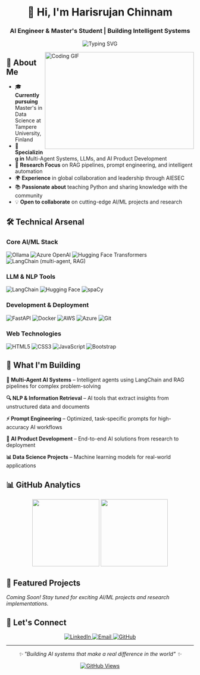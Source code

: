 <div align="center">
  <h1>👋 Hi, I'm Harisrujan Chinnam</h1>
  <h3>AI Engineer & Master's Student | Building Intelligent Systems</h3>
  
  <p>
    <img src="https://readme-typing-svg.herokuapp.com?font=Fira+Code&pause=1000&color=2196F3&center=true&vCenter=true&width=435&lines=AI+Engineer+%26+Researcher;Multi-Agent+Systems+Developer;LLM+%26+NLP+Specialist;Python+%26+Machine+Learning+Expert" alt="Typing SVG" />
  </p>
</div>

<img align="right" alt="Coding GIF" src="https://github.com/Dhamareshwarakumar/Dhamareshwarakumar/blob/main/code.gif?raw=true" width="400" height="260" />

## 🚀 About Me

- 🎓 **Currently pursuing** Master's in Data Science at Tampere University, Finland
- 🤖 **Specializing in** Multi-Agent Systems, LLMs, and AI Product Development
- 🔬 **Research Focus** on RAG pipelines, prompt engineering, and intelligent automation
- 🌍 **Experience** in global collaboration and  leadership through AIESEC
- 📚 **Passionate about** teaching Python and sharing knowledge with the community
- 💡 **Open to collaborate** on cutting-edge AI/ML projects and research

## 🛠️ Technical Arsenal

### **Core AI/ML Stack**
<p align="left">
<img src="https://img.shields.io/badge/Ollama-252525?style=for-the-badge&logo=data:image/svg+xml;base64,&logoColor=white" alt="Ollama"/>
<img src="https://img.shields.io/badge/Azure%20OpenAI-0078D4?style=for-the-badge&logo=microsoft-azure&logoColor=white" alt="Azure OpenAI"/>
<img src="https://img.shields.io/badge/Hugging%20Face%20Transformers-FFD21E?style=for-the-badge&logo=huggingface&logoColor=black" alt="Hugging Face Transformers"/>
<img src="https://img.shields.io/badge/LangChain-1C3C3C?style=for-the-badge&logo=langchain&logoColor=white" alt="LangChain (multi-agent, RAG)"/>
</p>

### **LLM & NLP Tools**
<p align="left">
  <img src="https://img.shields.io/badge/LangChain-1C3C3C?style=for-the-badge&logo=langchain&logoColor=white" alt="LangChain"/>
  <img src="https://img.shields.io/badge/Hugging%20Face-FFD21E?style=for-the-badge&logo=huggingface&logoColor=black" alt="Hugging Face"/>
  <img src="https://img.shields.io/badge/spaCy-09A3D5?style=for-the-badge&logo=spacy&logoColor=white" alt="spaCy"/>
</p>

### **Development & Deployment**
<p align="left">
  <img src="https://img.shields.io/badge/FastAPI-009688?style=for-the-badge&logo=fastapi&logoColor=white" alt="FastAPI"/>
  <img src="https://img.shields.io/badge/Docker-2496ED?style=for-the-badge&logo=docker&logoColor=white" alt="Docker"/>
  <img src="https://img.shields.io/badge/AWS-232F3E?style=for-the-badge&logo=amazon-aws&logoColor=white" alt="AWS"/>
  <img src="https://img.shields.io/badge/Azure-0078D4?style=for-the-badge&logo=microsoft-azure&logoColor=white" alt="Azure"/>
  <img src="https://img.shields.io/badge/Git-F05032?style=for-the-badge&logo=git&logoColor=white" alt="Git"/>
</p>

### **Web Technologies**
<p align="left">
  <img src="https://img.shields.io/badge/HTML5-E34F26?style=for-the-badge&logo=html5&logoColor=white" alt="HTML5"/>
  <img src="https://img.shields.io/badge/CSS3-1572B6?style=for-the-badge&logo=css3&logoColor=white" alt="CSS3"/>
  <img src="https://img.shields.io/badge/JavaScript-F7DF1E?style=for-the-badge&logo=javascript&logoColor=black" alt="JavaScript"/>
  <img src="https://img.shields.io/badge/Bootstrap-563D7C?style=for-the-badge&logo=bootstrap&logoColor=white" alt="Bootstrap"/>
</p>

## 🎯 What I'm Building

**🤖 Multi-Agent AI Systems** – Intelligent agents using LangChain and RAG pipelines for complex problem-solving

**🔍 NLP & Information Retrieval** – AI tools that extract insights from unstructured data and documents

**⚡ Prompt Engineering** – Optimized, task-specific prompts for high-accuracy AI workflows

**🔧 AI Product Development** – End-to-end AI solutions from research to deployment

**📊 Data Science Projects** – Machine learning models for real-world applications

## 📊 GitHub Analytics

<div align="center">
  <img height="180em" src="https://github-readme-stats.vercel.app/api?username=HARISRUJAN&show_icons=true&theme=tokyonight&include_all_commits=true&count_private=true"/>
  <img height="180em" src="https://github-readme-stats.vercel.app/api/top-langs/?username=HARISRUJAN&layout=compact&langs_count=8&theme=tokyonight"/>
</div>

## 🌟 Featured Projects

*Coming Soon! Stay tuned for exciting AI/ML projects and research implementations.*

## 🤝 Let's Connect

<p align="center">
  <a href="https://www.linkedin.com/in/harisrujan2605/">
    <img src="https://img.shields.io/badge/LinkedIn-0077B5?style=for-the-badge&logo=linkedin&logoColor=white" alt="LinkedIn"/>
  </a>
  <a href="mailto:bannusrujan2605@gmail.com">
    <img src="https://img.shields.io/badge/Email-D14836?style=for-the-badge&logo=gmail&logoColor=white" alt="Email"/>
  </a>
  <a href="https://github.com/HARISRUJAN">
    <img src="https://img.shields.io/badge/GitHub-100000?style=for-the-badge&logo=github&logoColor=white" alt="GitHub"/>
  </a>
</p>

---

<div align="center">
  <i>✨ "Building AI systems that make a real difference in the world" ✨</i>
</div>

<div align="center">
  
 [![GitHub Views](https://komarev.com/ghpvc/?username=HARISRUJAN&style=flat-square&color=FAC151&label=PROFILE+VIEWS)](https://github.com/antonkomarev/github-profile-views-counter)
  
</div>
